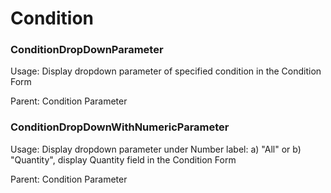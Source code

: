 # Condition

### ConditionDropDownParameter

Usage: Display dropdown parameter of specified condition in the Condition Form

Parent: Condition Parameter

### ConditionDropDownWithNumericParameter

Usage: Display dropdown parameter under Number label: a\) "All" or b\) "Quantity", display Quantity field in the Condition Form

Parent: Condition Parameter

